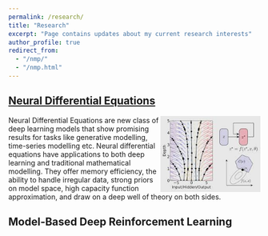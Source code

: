 ```yaml
---
permalink: /research/
title: "Research"
excerpt: "Page contains updates about my current research interests"
author_profile: true
redirect_from: 
  - "/nmp/"
  - "/nmp.html"
---
```


## [Neural Differential Equations]()
<img src="../images/neuralodes.jpeg" align="right" width="200px"/>
Neural Differential Equations are new class of deep learning models that show promising results for tasks like generative modelling, time-series modelling etc. Neural differential equations have applications to both deep learning and traditional mathematical modelling. They offer memory efficiency, the ability to handle irregular data, strong priors on model space, high capacity function approximation, and draw on a deep well of theory on both sides. 
<br clear="right"/>




## Model-Based Deep Reinforcement Learning

  


















